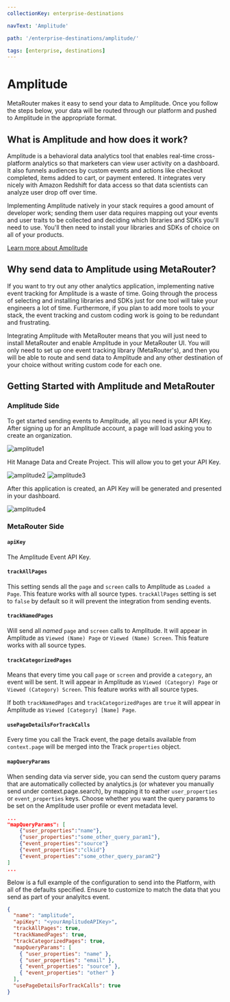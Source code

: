 ```yaml
---
collectionKey: enterprise-destinations

navText: 'Amplitude'

path: '/enterprise-destinations/amplitude/'

tags: [enterprise, destinations]
---
```


# Amplitude

MetaRouter makes it easy to send your data to Amplitude. Once you follow the steps below, your data will be routed through our platform and pushed to Amplitude in the appropriate format.

## What is Amplitude and how does it work?

Amplitude is a behavioral data analytics tool that enables real-time cross-platform analytics so that marketers can view user activity on a dashboard. It also funnels audiences by custom events and actions like checkout completed, items added to cart, or payment entered. It integrates very nicely with Amazon Redshift for data access so that data scientists can analyze user drop off over time.

Implementing Amplitude natively in your stack requires a good amount of developer work; sending them user data requires mapping out your events and user traits to be collected and deciding which libraries and SDKs you'll need to use. You'll then need to install your libraries and SDKs of choice on all of your products.

[Learn more about Amplitude](https://amplitude.com/)

## Why send data to Amplitude using MetaRouter?

If you want to try out any other analytics application, implementing native event tracking for Amplitude is a waste of time. Going through the process of selecting and installing libraries and SDKs just for one tool will take your engineers a lot of time. Furthermore, if you plan to add more tools to your stack, the event tracking and custom coding work is going to be redundant and frustrating.

Integrating Amplitude with MetaRouter means that you will just need to install MetaRouter and enable Amplitude in your MetaRouter UI. You will only need to set up one event tracking library (MetaRouter's), and then you will be able to route and send data to Amplitude and any other destination of your choice without writing custom code for each one.

## Getting Started with Amplitude and MetaRouter

### Amplitude Side

To get started sending events to Amplitude, all you need is your API Key. After signing up for an Amplitude account, a page will load asking you to create an organization.

![amplitude1](/images/amp-ee-1.png)

Hit Manage Data and Create Project. This will allow you to get your API Key.

![amplitude2](/images/amp-ee-2.png)
![amplitude3](/images/amp-ee-3.png)

After this application is created, an API Key will be generated and presented in your dashboard.

![amplitude4](/images/amp-ee-4.png)

### MetaRouter Side

#### `apiKey`

The Amplitude Event API Key.

#### `trackAllPages`

This setting sends all the `page` and `screen` calls to Amplitude as `Loaded a Page`. This feature works with all source types. `trackAllPages` setting is set to `false` by default so it will prevent the integration from sending events.

#### `trackNamedPages`

Will send all _named_ `page` and `screen` calls to Amplitude. It will appear in Amplitude as `Viewed (Name) Page` or `Viewed (Name) Screen`. This feature works with all source types.

#### `trackCategorizedPages`

Means that every time you call `page` or `screen` and provide a `category`, an event will be sent. It will appear in Amplitude as `Viewed (Category) Page` or `Viewed (Category) Screen`. This feature works with all source types.

If both `trackNamedPages` and `trackCategorizedPages` are `true` it will appear in Amplitude as `Viewed [Category] [Name] Page`.

#### `usePageDetailsForTrackCalls`

Every time you call the Track event, the page details available from `context.page` will be merged into the Track `properties` object.

#### `mapQueryParams`

When sending data via server side, you can send the custom query params that are automatically collected by analytics.js (or whatever you manually send under context.page.search), by mapping it to eather `user_properties` or `event_properties` keys. Choose whether you want the query params to be set on the Amplitude user profile or event metadata level.

```json
...
"mapQueryParams": [
    {"user_properties":"name"},
    {"user_properties":"some_other_query_param1"},
    {"event_properties":"source"}
    {"event_properties":"clkid"}
    {"event_properties":"some_other_query_param2"}
]
...
```

Below is a full example of the configuration to send into the Platform, with all of the defaults specified. Ensure to customize to match the data that you send as part of your analyitcs event.

```json
{
  "name": "amplitude",
  "apiKey": "<yourAmplitudeAPIKey>",
  "trackAllPages": true,
  "trackNamedPages": true,
  "trackCategorizedPages": true,
  "mapQueryParams": [
    { "user_properties": "name" },
    { "user_properties": "email" },
    { "event_properties": "source" },
    { "event_properties": "other" }
  ],
  "usePageDetailsForTrackCalls": true
}
```
